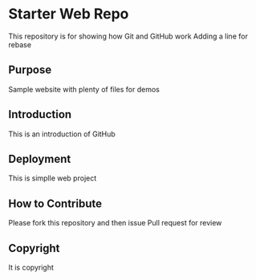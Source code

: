 # Starter Web Repo

This repository is for showing how Git and GitHub work
Adding a line for rebase

## Purpose

Sample website with plenty of files for demos

## Introduction

This is an introduction of GitHub

## Deployment

This is simplle web project

## How to Contribute

Please fork this repository and then issue Pull request for review

## Copyright

It is copyright